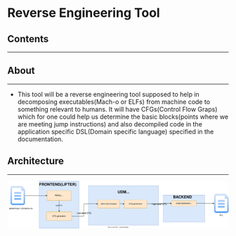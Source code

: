 #  **Reverse Engineering Tool**

## **Contents**
-----------------------

## **About**
-----------------------
- This tool will be a reverse engineering tool supposed to help in decomposing
executables(Mach-o or ELFs) from machine code to something relevant to humans.
It will have CFGs(Control Flow Graps) which for one could help us determine the 
basic blocks(points where we are meeting jump instructions) and also decompiled
code in the application specific DSL(Domain specific language) specified in the documentation.


## **Architecture**
-----------------------

![Architecture](documents/architecture.svg)